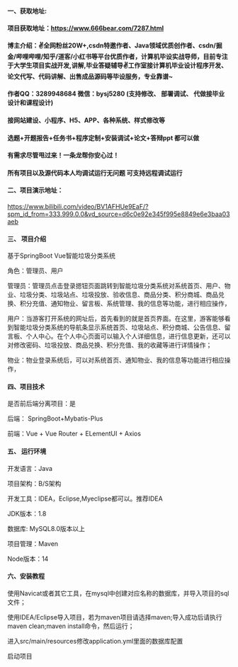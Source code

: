 #### 一、获取地址:

#### 项目获取地址：https://www.666bear.com/7287.html

**博主介绍：✌全网粉丝20W+,csdn特邀作者、Java领域优质创作者、csdn/掘金/哔哩哔哩/知乎/道客/小红书等平台优质作者，计算机毕设实战导师，目前专注于大学生项目实战开发,讲解,毕业答疑辅导✌工作室接计算机毕业设计程序开发、论文代写、代码讲解、出售成品源码等毕设服务，专业靠谱~**

#### 作者QQ：3289948684 微信：bysj5280 (支持修改、 部署调试、 代做接毕业设计和课程设计)

#### 接网站建设、小程序、H5、APP、各种系统、样式修改等

#### 选题+开题报告+任务书+程序定制+安装调试+论文+答辩ppt 都可以做

#### 有需求尽管甩过来！一条龙帮你安心过！

#### 所有项目以及源代码本人均调试运行无问题 可支持远程调试运行


#### 二、项目演示地址：


https://www.bilibili.com/video/BV1AFHUe9EaF/?spm_id_from=333.999.0.0&vd_source=d6c0e92e345f995e8849e6e3baa03aeb

#### 三、 项目介绍

基于SpringBoot Vue智能垃圾分类系统

角色：管理员、用户

管理员：管理员点击登录摁钮页面跳转到智能垃圾分类系统对系统首页、用户、物业、垃圾分类、垃圾站点、垃圾投放、验收信息、商品分类、积分商城、商品兑换、积分充值、通知物业、留言板、系统管理、我的信息等功能，进行相应操作，

用户：当游客打开系统的网址后，首先看到的就是首页界面。在这里，游客能够看到智能垃圾分类系统的导航条显示系统首页、垃圾站点、积分商城、公告信息、留言板、个人中心。在个人中心页面可以输入个人详细信息，进行信息更新，还可以对修改密码、垃圾投放、商品兑换、积分充值、我的收藏等进行详情操作；

物业：物业登录系统后，可以对系统首页、通知物业、我的信息等功能进行相应操作，

#### 四、项目技术

是否前后端分离项目：是

后端： SpringBoot+Mybatis-Plus

前端：Vue + Vue Router + ELementUI + Axios

#### 五、 运行环境

开发语言：Java

项目架构：B/S架构

开发工具：IDEA，Eclipse,Myeclipse都可以。推荐IDEA

JDK版本：1.8

数据库: MySQL8.0版本以上

项目管理：Maven

Node版本：14



#### 六、安装教程

使用Navicat或者其它工具，在mysql中创建对应名称的数据库，并导入项目的sql文件；

使用IDEA/Eclipse导入项目，若为maven项目请选择maven;导入成功后请执行maven clean;maven install命令，然后运行；

进入src/main/resources修改application.yml里面的数据库配置

启动项目
